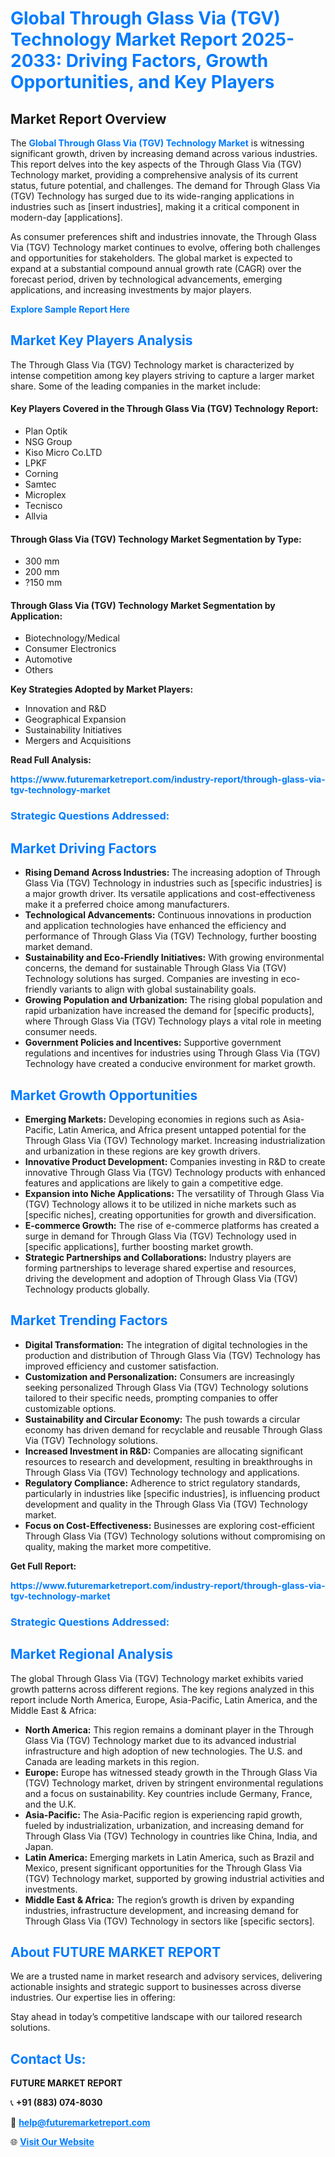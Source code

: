 <h1 style="color: #007BFF;">Global Through Glass Via (TGV) Technology Market Report 2025-2033: Driving Factors, Growth Opportunities, and Key Players</h1>

<section id="overview">
<h2>Market Report Overview</h2>
<p>The <a href="https://www.futuremarketreport.com/industry-report/through-glass-via-tgv-technology-market" style="color: #007BFF; text-decoration: none;"><strong>Global Through Glass Via (TGV) Technology Market</strong></a> is witnessing significant growth, driven by increasing demand across various industries. This report delves into the key aspects of the Through Glass Via (TGV) Technology market, providing a comprehensive analysis of its current status, future potential, and challenges. The demand for Through Glass Via (TGV) Technology has surged due to its wide-ranging applications in industries such as [insert industries], making it a critical component in modern-day [applications].</p>
<p>As consumer preferences shift and industries innovate, the Through Glass Via (TGV) Technology market continues to evolve, offering both challenges and opportunities for stakeholders. The global market is expected to expand at a substantial compound annual growth rate (CAGR) over the forecast period, driven by technological advancements, emerging applications, and increasing investments by major players.</p>
</section>

<section id="overview">
<p><a href="https://www.futuremarketreport.com/request-sample/reportId=115441" style="color: #007BFF; text-decoration: none;"><strong>Explore Sample Report Here</strong></a></p>
</section>

<section id="key-players">
<h2 style="color: #007BFF;">Market Key Players Analysis</h2>
<p>The Through Glass Via (TGV) Technology market is characterized by intense competition among key players striving to capture a larger market share. Some of the leading companies in the market include:</p>
<h4>Key Players Covered in the Through Glass Via (TGV) Technology Report:</h4>
<ul><li>Plan Optik</li><li>NSG Group</li><li>Kiso Micro Co.LTD</li><li>LPKF</li><li>Corning</li><li>Samtec</li><li>Microplex</li><li>Tecnisco</li><li>Allvia</li></ul>
<h4>Through Glass Via (TGV) Technology Market Segmentation by Type:</h4>
<ul><li>300 mm</li><li>200 mm</li><li>?150 mm</li></ul>

<h4>Through Glass Via (TGV) Technology Market Segmentation by Application:</h4>
<ul><li>Biotechnology/Medical</li><li>Consumer Electronics</li><li>Automotive</li><li>Others</li></ul>
<p><strong>Key Strategies Adopted by Market Players:</strong></p>
<ul>
<li>Innovation and R&D</li>
<li>Geographical Expansion</li>
<li>Sustainability Initiatives</li>
<li>Mergers and Acquisitions</li>
</ul>
</section>

<section>
<p><strong>Read Full Analysis: </strong></p><a href="https://www.futuremarketreport.com/industry-report/through-glass-via-tgv-technology-market" style="color: #007BFF; text-decoration: none;"><strong>https://www.futuremarketreport.com/industry-report/through-glass-via-tgv-technology-market</strong></a>
<h3 style="color: #007BFF;">Strategic Questions Addressed:</h3>
</section>

<section id="driving-factors">
<h2 style="color: #007BFF;">Market Driving Factors</h2>
<ul>
<li><strong>Rising Demand Across Industries:</strong> The increasing adoption of Through Glass Via (TGV) Technology in industries such as [specific industries] is a major growth driver. Its versatile applications and cost-effectiveness make it a preferred choice among manufacturers.</li>
<li><strong>Technological Advancements:</strong> Continuous innovations in production and application technologies have enhanced the efficiency and performance of Through Glass Via (TGV) Technology, further boosting market demand.</li>
<li><strong>Sustainability and Eco-Friendly Initiatives:</strong> With growing environmental concerns, the demand for sustainable Through Glass Via (TGV) Technology solutions has surged. Companies are investing in eco-friendly variants to align with global sustainability goals.</li>
<li><strong>Growing Population and Urbanization:</strong> The rising global population and rapid urbanization have increased the demand for [specific products], where Through Glass Via (TGV) Technology plays a vital role in meeting consumer needs.</li>
<li><strong>Government Policies and Incentives:</strong> Supportive government regulations and incentives for industries using Through Glass Via (TGV) Technology have created a conducive environment for market growth.</li>
</ul>
</section>

<section id="growth-opportunities">
<h2 style="color: #007BFF;">Market Growth Opportunities</h2>
<ul>
<li><strong>Emerging Markets:</strong> Developing economies in regions such as Asia-Pacific, Latin America, and Africa present untapped potential for the Through Glass Via (TGV) Technology market. Increasing industrialization and urbanization in these regions are key growth drivers.</li>
<li><strong>Innovative Product Development:</strong> Companies investing in R&D to create innovative Through Glass Via (TGV) Technology products with enhanced features and applications are likely to gain a competitive edge.</li>
<li><strong>Expansion into Niche Applications:</strong> The versatility of Through Glass Via (TGV) Technology allows it to be utilized in niche markets such as [specific niches], creating opportunities for growth and diversification.</li>
<li><strong>E-commerce Growth:</strong> The rise of e-commerce platforms has created a surge in demand for Through Glass Via (TGV) Technology used in [specific applications], further boosting market growth.</li>
<li><strong>Strategic Partnerships and Collaborations:</strong> Industry players are forming partnerships to leverage shared expertise and resources, driving the development and adoption of Through Glass Via (TGV) Technology products globally.</li>
</ul>
</section>

<section id="trending-factors">
<h2 style="color: #007BFF;">Market Trending Factors</h2>
<ul>
<li><strong>Digital Transformation:</strong> The integration of digital technologies in the production and distribution of Through Glass Via (TGV) Technology has improved efficiency and customer satisfaction.</li>
<li><strong>Customization and Personalization:</strong> Consumers are increasingly seeking personalized Through Glass Via (TGV) Technology solutions tailored to their specific needs, prompting companies to offer customizable options.</li>
<li><strong>Sustainability and Circular Economy:</strong> The push towards a circular economy has driven demand for recyclable and reusable Through Glass Via (TGV) Technology solutions.</li>
<li><strong>Increased Investment in R&D:</strong> Companies are allocating significant resources to research and development, resulting in breakthroughs in Through Glass Via (TGV) Technology technology and applications.</li>
<li><strong>Regulatory Compliance:</strong> Adherence to strict regulatory standards, particularly in industries like [specific industries], is influencing product development and quality in the Through Glass Via (TGV) Technology market.</li>
<li><strong>Focus on Cost-Effectiveness:</strong> Businesses are exploring cost-efficient Through Glass Via (TGV) Technology solutions without compromising on quality, making the market more competitive.</li>
</ul>
</section>

<section>
<p><strong>Get Full Report: </strong></p><a href="https://www.futuremarketreport.com/industry-report/through-glass-via-tgv-technology-market" style="color: #007BFF; text-decoration: none;"><strong>https://www.futuremarketreport.com/industry-report/through-glass-via-tgv-technology-market</strong></a>
<h3 style="color: #007BFF;">Strategic Questions Addressed:</h3>
</section>


<section id="regional-analysis">
<h2 style="color: #007BFF;">Market Regional Analysis</h2>
<p>The global Through Glass Via (TGV) Technology market exhibits varied growth patterns across different regions. The key regions analyzed in this report include North America, Europe, Asia-Pacific, Latin America, and the Middle East & Africa:</p>
<ul>
<li><strong>North America:</strong> This region remains a dominant player in the Through Glass Via (TGV) Technology market due to its advanced industrial infrastructure and high adoption of new technologies. The U.S. and Canada are leading markets in this region.</li>
<li><strong>Europe:</strong> Europe has witnessed steady growth in the Through Glass Via (TGV) Technology market, driven by stringent environmental regulations and a focus on sustainability. Key countries include Germany, France, and the U.K.</li>
<li><strong>Asia-Pacific:</strong> The Asia-Pacific region is experiencing rapid growth, fueled by industrialization, urbanization, and increasing demand for Through Glass Via (TGV) Technology in countries like China, India, and Japan.</li>
<li><strong>Latin America:</strong> Emerging markets in Latin America, such as Brazil and Mexico, present significant opportunities for the Through Glass Via (TGV) Technology market, supported by growing industrial activities and investments.</li>
<li><strong>Middle East & Africa:</strong> The region’s growth is driven by expanding industries, infrastructure development, and increasing demand for Through Glass Via (TGV) Technology in sectors like [specific sectors].</li>
</ul>
</section>

<footer>
<h2 style="color: #007BFF;">About FUTURE MARKET REPORT</h2>
<p>We are a trusted name in market research and advisory services, delivering actionable insights and strategic support to businesses across diverse industries. Our expertise lies in offering:</p>

<p>Stay ahead in today’s competitive landscape with our tailored research solutions.</p>

<h2 style="color: #007BFF;">Contact Us:</h2>
<p><strong>FUTURE MARKET REPORT</strong></p>
<p>📞 <strong>+91 (883) 074-8030</strong></p>
<p>📧 <strong><a href="mailto:help@futuremarketreport.com" style="color: #007BFF;">help@futuremarketreport.com</a></strong></p>
<p>🌐 <strong><a href="https://www.futuremarketreport.com/" style="color: #007BFF;">Visit Our Website</a></strong></p>
</footer>